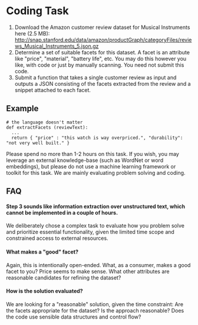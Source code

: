 # Coding Task

1. Download the Amazon customer review dataset for Musical Instruments here (2.5 MB): http://snap.stanford.edu/data/amazon/productGraph/categoryFiles/reviews_Musical_Instruments_5.json.gz
2. Determine a set of suitable facets for this dataset. A facet is an attribute like "price", "material", "battery life", etc. You may do this however you like, with code or just by manually scanning. You need not submit this code. 
3. Submit a function that takes a single customer review as input and outputs a JSON consisting of the facets extracted from the review and a snippet attached to each facet.

## Example

```
# the language doesn't matter
def extractFacets (reviewText): 
  ... 
  return { "price" : "this watch is way overpriced.", "durability": "not very well built." }
```

Please spend no more than 1-2 hours on this task. If you wish, you may leverage an external knowledge-base (such as WordNet or word embeddings), but please do not use a machine learning framework or toolkit for this task. We are mainly evaluating problem solving and coding.

## FAQ

#### Step 3 sounds like information extraction over unstructured text, which cannot be implemented in a couple of hours.

We deliberately chose a complex task to evaluate how you problem solve and prioritize essential functionality, given the limited time scope and constrained access to external resources.

#### What makes a "good" facet?

Again, this is intentionally open-ended. What, as a consumer, makes a good facet to you? Price seems to make sense. What other attributes are reasonable candidates for refining the dataset?

#### How is the solution evaluated?

We are looking for a "reasonable" solution, given the time constraint: Are the facets appropriate for the dataset? Is the approach reasonable? Does the code use sensible data structures and control flow?
